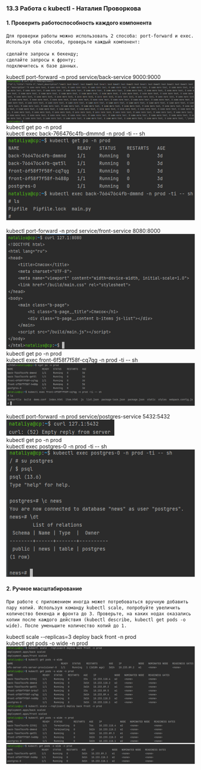 ### 13.3 Работа с kubectl - Наталия Проворкова
#### 1. Проверить работоспособность каждого компонента
```
Для проверки работы можно использовать 2 способа: port-forward и exec. Используя оба способа, проверьте каждый компонент:

сделайте запросы к бекенду;
сделайте запросы к фронту;
подключитесь к базе данных.
```
kubectl port-forward -n prod service/back-service 9000:9000 
<br>![port-forward-back](imgs/port-forward-back.png)
<br>kubectl get po -n prod
<br>kubectl exec back-766476c4fb-dmmnd -n prod -ti -- sh
<br>![exec-back](imgs/exec-back.png)
<br><br>kubectl port-forward -n prod service/front-service 8080:8000 
<br>![port-forward-front](imgs/port-forward-front.png)
<br>kubectl get po -n prod
<br>kubectl exec front-6f58f7f58f-cq7qg -n prod -ti -- sh
<br>![exec-front](imgs/exec-front.png)
<br><br>kubectl port-forward -n prod service/postgres-service 5432:5432
<br>![port-forward-postgres](imgs/port-forward-postgres.png)
<br>kubectl get po -n prod
<br>kubectl exec postgres-0 -n prod -ti -- sh
<br>![exec-postgres](imgs/exec-postgres.png)
#### 2. Ручное масштабирование
```
При работе с приложением иногда может потребоваться вручную добавить пару копий. Используя команду kubectl scale, попробуйте увеличить количество бекенда и фронта до 3. Проверьте, на каких нодах оказались копии после каждого действия (kubectl describe, kubectl get pods -o wide). После уменьшите количество копий до 1.
```
kubectl scale --replicas=3 deploy back front -n prod
<br>kubectl get pods -o wide -n prod
<br>![scale-1](imgs/scale-1.png)
<br>![scale-22](imgs/scale-22.png)